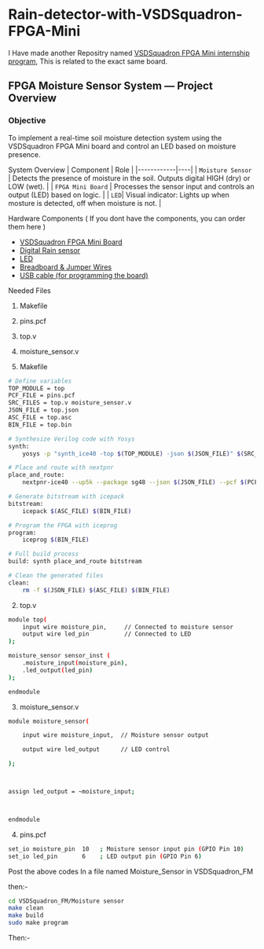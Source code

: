 # Rain-detector-with-VSDSquadron-FPGA-Mini
I Have made another Repositry named [VSDSquadron FPGA Mini internship program](https://github.com/Bhavankumar123/VSDSquadron-FPGA-Mini-Internship-program), This is related to the exact same board.

## FPGA Moisture Sensor System — Project Overview
### Objective

To implement a real-time soil moisture detection system using the VSDSquadron FPGA Mini board and control an LED based on moisture presence.

System Overview
 | Component      | Role |
 |------------|----|
 | `Moisture Sensor`  | Detects the presence of moisture in the soil. Outputs digital HIGH (dry) or LOW (wet). |
 | `FPGA Mini Board` | Processes the sensor input and controls an output (LED) based on logic. |
 | `LED`| Visual indicator: Lights up when mosture is detected, off when moisture is not. |

Hardware Components ( If you dont have the components, you can order them here )
- [VSDSquadron FPGA Mini Board](https://www.vlsisystemdesign.com/vsdsquadronfm/)
- [Digital Rain sensor](https://www.amazon.in/Prakti-Raindrops-Detection-weather-Humidity/dp/B0BYXCXLP7/ref=sr_1_2?dib=eyJ2IjoiMSJ9.hIJl3knEHW9Z9T4i7O91fH7tPaV1k0Tq6V6RzMvTe_Xc7iU8g3w_WYKnPkRDFrOtVZEcayr6iQqKcdleHH381oxxPkMEt6NfsONimY-De6IEfmbhVACLIHjFQLBk2SbOIzlp5VnB6_TTUrNqxW_NcEQwZkx-RsDJONzy89cwJN4v764IzYuiYt_A41MsrTXf7QHvXT7MaKkOHlBzYKVa1fk5LYi111RGO9DdamMK_k9lNee_rivSWVl8zq7MPN_iqZlkCoP4Dvu2FxGx85cIMckkAzdYy8h38ZbanBWhsxk.MSWHVrcJUJNan81eWkVcFSVlsDUpnGO7WcZQ6zdexJg&dib_tag=se&keywords=rain+sensor&qid=1745513083&sr=8-2)
- [LED](https://www.amazon.in/UNIVERSAL-HUB-LED-Emitting-Brightness/dp/B0D2NZLDJ8/ref=sr_1_2?crid=28GA9OSXW7ZXJ&dib=eyJ2IjoiMSJ9.jA_9Zlo3oaeGIY7CHPtyRHn6b-ihpDxoVmM-glZu_wkI7Up4BhuGwlNwMuXcqQpq7Z4aOPnPlPa5ywvyQL5NkkU0qSHyPR2cvQFl3ioXrkc.7CWVmqL5jj-Zi7XIis6kM3j7zNLGnDBHHJa1ojCXDts&dib_tag=se&keywords=Electronic+Spices+Color+5mm+Led+Light+white&qid=1745513242&refinements=p_n_pct-off-with-tax%3A27060456031%2Cp_36%3A-6600&rnid=3444809031&s=kitchen&sprefix=electronic+spices+color+5mm+led+light+whit%2Caps%2C250&sr=1-2)
- [Breadboard & Jumper Wires](https://www.amazon.in/ApTechDeals-Breadboard-point-jumper-wires/dp/B07PQS67BN/ref=sr_1_2?crid=3RDCLGVF9K4RJ&dib=eyJ2IjoiMSJ9.QognKaHSijKd0KQrtGvEbx_2ybPDtWcO8UEjm0dh3IzNjsaxoO0cbeLqU1XIrnUxRd1huUCp_mn9FvEznPf2Yo_yl0jqt5oRnnHVo7oTrKIUwjWV6J40BcECmm-SI2EpoDc6S6p8lx4F2s_DZuZyDBoE89k6txSClv4K1fi6EkcVOwDAZSkB-8lzHLsX9vWP9VuEafkCZtp603zF3z9t80XhGL-xgc4T5cv8Oo6nHOvp_koE64g6d9lO5GOKxRlrdLu_-NdBch-2Qnz6Lml5aCG0t12_aeTdzdcJ91eC0iI.MeDpXWG8OBpHQcHRTwa13x0n6uOK3asxeHmsh-kmyBI&dib_tag=se&keywords=Breadboard%2Bwith%2Bjumper%2Bwires&qid=1745513285&s=kitchen&sprefix=breadboard%2Bwith%2Bjumper%2Bwires%2Ckitchen%2C248&sr=1-2&th=1)
- [USB cable (for programming the board)](https://www.amazon.in/Dyazo-Charging-Supports-Compatible-Smartphone/dp/B0DDY5RFM2/ref=sr_1_4?dib=eyJ2IjoiMSJ9.RTtbuuQ1uiUAz7N0sBptI58yZaXsn-0qeUUQYFsFsWkUsB6z6H-Fka3NVlYaHqwvOtQTVj5Xxh9d215jQVEpi9N9aFsdheTW_KHlf9iniKWRpQbw7dxaRts2nYfYpdcHq7jcTUyuiJMYYHXOR772_T6ynimZE2q8vuRm6QwLmqo-8AcT2jIERTf9_pitDbMGH7iSnXEFyj4iL85t9VUxhxZWp3IpXZEC73oBm5PSr43peZ8InEijX1FgTR_hJlzIIDKPGDXealwXLb3kaeO993PZl_8qpjYyOexED--HBJo.eW08YyfK3RbZhY7SBj7_f4LgP6a8XaCE9b3mzN3Poi4&dib_tag=se&keywords=USB%2BCable%2BC&qid=1745513379&refinements=p_36%3A-10000%2Cp_n_pct-off-with-tax%3A27060457031&rnid=1318502031&s=computers&sr=1-4&th=1)

Needed Files

1. Makefile
2. pins.pcf
3. top.v
4. moisture_sensor.v

1. Makefile
```bash
# Define variables
TOP_MODULE = top
PCF_FILE = pins.pcf
SRC_FILES = top.v moisture_sensor.v
JSON_FILE = top.json
ASC_FILE = top.asc
BIN_FILE = top.bin

# Synthesize Verilog code with Yosys
synth:
	yosys -p "synth_ice40 -top $(TOP_MODULE) -json $(JSON_FILE)" $(SRC_FILES)

# Place and route with nextpnr
place_and_route:
	nextpnr-ice40 --up5k --package sg48 --json $(JSON_FILE) --pcf $(PCF_FILE) --asc $(ASC_FILE)

# Generate bitstream with icepack
bitstream:
	icepack $(ASC_FILE) $(BIN_FILE)

# Program the FPGA with iceprog
program:
	iceprog $(BIN_FILE)

# Full build process
build: synth place_and_route bitstream

# Clean the generated files
clean:
	rm -f $(JSON_FILE) $(ASC_FILE) $(BIN_FILE)
```

2. top.v
```bash
module top(
    input wire moisture_pin,     // Connected to moisture sensor
    output wire led_pin          // Connected to LED
);

moisture_sensor sensor_inst (
    .moisture_input(moisture_pin),
    .led_output(led_pin)
);

endmodule
```

3. moisture_sensor.v
```bash
module moisture_sensor(

    input wire moisture_input,  // Moisture sensor output

    output wire led_output      // LED control

);



assign led_output = ~moisture_input;



endmodule
```

4. pins.pcf
```bash
set_io moisture_pin  10   ; Moisture sensor input pin (GPIO Pin 10)
set_io led_pin       6    ; LED output pin (GPIO Pin 6)
```

Post the above codes In a file named Moisture_Sensor in VSDSquadron_FM

then:-
```bash
cd VSDSquadron_FM/Moisture sensor
make clean
make build
sudo make program
```

Then:-


